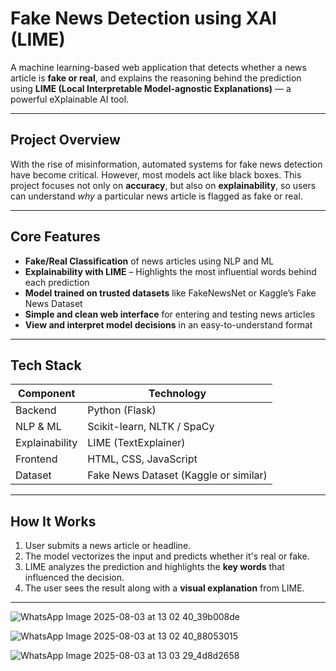 #  Fake News Detection using XAI (LIME)

A machine learning-based web application that detects whether a news article is **fake or real**, and explains the reasoning behind the prediction using **LIME (Local Interpretable Model-agnostic Explanations)** — a powerful eXplainable AI tool.

---

##  Project Overview

With the rise of misinformation, automated systems for fake news detection have become critical. However, most models act like black boxes. This project focuses not only on **accuracy**, but also on **explainability**, so users can understand *why* a particular news article is flagged as fake or real.

---

##  Core Features

-  **Fake/Real Classification** of news articles using NLP and ML
-  **Explainability with LIME** – Highlights the most influential words behind each prediction
-  **Model trained on trusted datasets** like FakeNewsNet or Kaggle’s Fake News Dataset
-  **Simple and clean web interface** for entering and testing news articles
-  **View and interpret model decisions** in an easy-to-understand format

---

##  Tech Stack

| Component       | Technology                    |
|-----------------|-------------------------------|
| Backend         | Python (Flask)                |
| NLP & ML        | Scikit-learn, NLTK / SpaCy    |
| Explainability  | LIME (TextExplainer)          |
| Frontend        | HTML, CSS, JavaScript         |
| Dataset         | Fake News Dataset (Kaggle or similar) |

---

##  How It Works

1. User submits a news article or headline.
2. The model vectorizes the input and predicts whether it's real or fake.
3. LIME analyzes the prediction and highlights the **key words** that influenced the decision.
4. The user sees the result along with a **visual explanation** from LIME.

---

![WhatsApp Image 2025-08-03 at 13 02 40_39b008de](https://github.com/user-attachments/assets/15bc31ed-d1a0-48d0-9e9c-e2deafcf048a)

![WhatsApp Image 2025-08-03 at 13 02 40_88053015](https://github.com/user-attachments/assets/4a7bf052-79b3-4023-8e03-aa53cfa951aa)

![WhatsApp Image 2025-08-03 at 13 03 29_4d8d2658](https://github.com/user-attachments/assets/1036669b-e84c-4041-bdfd-360ad54e6600)

